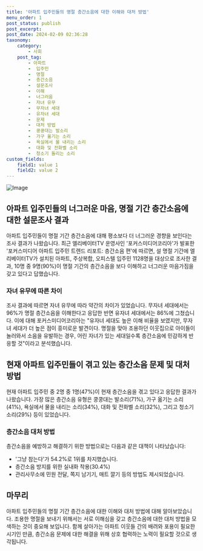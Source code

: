 ```yaml
---
title: '아파트 입주민들의 명절 층간소음에 대한 이해와 대처 방법'
menu_order: 1
post_status: publish
post_excerpt: 
post_date: 2024-02-09 02:36:28
taxonomy:
    category:
        - 사회
    post_tag:
        - 아파트
        -  입주민
        -  명절
        -  층간소음
        -  설문조사
        -  이해
        -  너그러움
        -  자녀 유무
        -  무자녀 세대
        -  유자녀 세대
        -  문제
        -  대처 방법
        -  쿵쿵대는 발소리
        -  가구 옮기는 소리
        -  욕실에서 물 내리는 소리
        -  대화 및 전화벨 소리
        -  청소기 돌리는 소리
custom_fields:
    field1: value 1
    field2: value 2
---
```


![Image](https://imgnews.pstatic.net/image/020/2024/02/08/0003547270_001_20240208095905280.jpg?type=w647)

## 아파트 입주민들의 너그러운 마음, 명절 기간 층간소음에 대한 설문조사 결과
아파트 입주민들이 명절 기간 층간소음에 대해 평소보다 더 너그러운 경향을 보인다는 조사 결과가 나왔습니다. 최근 엘리베이터TV 운영사인 '포커스미디어코리아'가 발표한 '포커스미디어 아파트 입주민 트렌드 리포트: 층간소음 편'에 따르면, 설 명절 기간에 엘리베이터TV가 설치된 아파트, 주상복합, 오피스텔 입주민 1128명을 대상으로 조사한 결과, 10명 중 9명(90%)이 명절 기간의 층간소음을 보다 이해하고 너그러운 마음가짐을 갖고 있다고 답했습니다.
### 자녀 유무에 따른 차이
조사 결과에 따르면 자녀 유무에 따라 약간의 차이가 있었습니다. 무자녀 세대에서는 96%가 명절 층간소음을 이해한다고 응답한 반면 유자녀 세대에서는 86%에 그쳤습니다. 이에 대해 포커스미디어코리아는 "유자녀 세대도 높은 이해 비율을 보였지만, 무자녀 세대가 더 높은 점이 흥미로운 발견이다. 명절을 맞아 조용하던 이웃집으로 아이들이 놀러와서 소음을 유발하는 경우, 어린 자녀가 있는 세대일수록 층간소음에 민감하게 반응할 것"이라고 분석했습니다.
## 현재 아파트 입주민들이 겪고 있는 층간소음 문제 및 대처 방법
현재 아파트 입주민 중 2명 중 1명(47%)이 현재 층간소음을 겪고 있다고 응답한 결과가 나왔습니다. 가장 많은 층간소음 유형은 쿵쿵대는 발소리(71%), 가구 옮기는 소리(41%), 욕실에서 물을 내리는 소리(34%), 대화 및 전화벨 소리(32%), 그리고 청소기 소리(29%) 등이 있었습니다.
### 층간소음 대처 방법
층간소음을 예방하고 해결하기 위한 방법으로는 다음과 같은 대책이 나타났습니다:
- '그냥 참는다'가 54.2%로 1위를 차지했습니다.
- 층간소음 방지를 위한 실내화 착용(30.4%)
- 관리사무소에 민원 전달, 쪽지 남기기, 매트 깔기 등의 방법도 제시되었습니다.
## 마무리
아파트 입주민들의 명절 기간 층간소음에 대한 이해와 대처 방법에 대해 알아보았습니다. 조용한 명절을 보내기 위해서는 서로 이해심을 갖고 층간소음에 대한 대처 방법을 모색하는 것이 중요해 보입니다. 함께 살아가는 아파트 이웃들 간의 배려와 포용이 필요한 시기인 만큼, 층간소음 문제에 대한 해결을 위해 상호 협력하는 노력이 필요할 것으로 생각됩니다.
